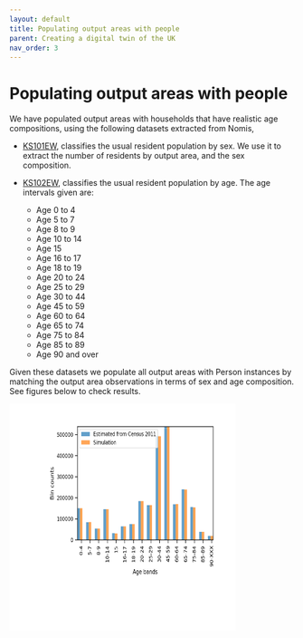 ```yaml
---
layout: default
title: Populating output areas with people
parent: Creating a digital twin of the UK
nav_order: 3
---
```


Populating output areas with people
========
We have populated output areas with households that have realistic age compositions, using the following datasets extracted from Nomis,
- [KS101EW](https://www.nomisweb.co.uk/census/2011/ks101ew), classifies the usual resident population by sex. We use it to extract the number of residents by output area, and the sex composition.
- [KS102EW](https://www.nomisweb.co.uk/census/2011/ks102ew), classifies the usual resident population by age. The age intervals given are:


    + Age 0 to 4
    - Age 5 to 7
    - Age 8 to 9
    - Age 10 to 14
    - Age 15
    - Age 16 to 17
    - Age 18 to 19
    - Age 20 to 24
    - Age 25 to 29
    - Age 30 to 44
    - Age 45 to 59
    - Age 60 to 64
    - Age 65 to 74
    - Age 75 to 84
    - Age 85 to 89
    - Age 90 and over

Given these datasets we populate all output areas with Person instances by matching the output area observations in terms of sex and age composition. See figures below to check results.

<img src="images/ages_oa.png" alt="Kitten"
	title="Total number of residents in given age range" width="400" height="400" align="middle" />


